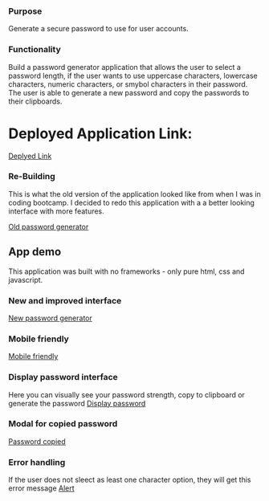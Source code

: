 ### Purpose 

Generate a secure password to use for user accounts. 

### Functionality

Build a password generator application that allows the user to select a password length, if the user wants to use uppercase characters, lowercase characters, numeric characters, or smybol characters in their password. The user is able to generate a new password and copy the passwords to their clipboards. 

# Deployed Application Link: 
[Deplyed Link](https://joelynn94.github.io/password-generator/)

### Re-Building 

This is what the old version of the application looked like from when I was in coding bootcamp. I decided to redo this application with a a better looking interface with more features. 

[Old password generator](../assets/screenshots/old-password-generator.PNG)

## App demo 
This application was built with no frameworks - only pure html, css and javascript. 

### New and improved interface 
[New password generator](assets/screenshots/new-password-generator.PNG)

### Mobile friendly 
[Mobile friendly](assets/screenshots/mobile-password-generator.PNG)

### Display password interface 
Here you can visually see your password strength, copy to clipboard or generate the password
[Display password](assets/screenshots/password-strength.PNG)

### Modal for copied password 
[Password copied](assets/screenshots/password-modal.PNG)

### Error handling 
If the user does not sleect as least one character option, they will get this error message
[Alert](assets/screenshots/password-alert.PNG)



